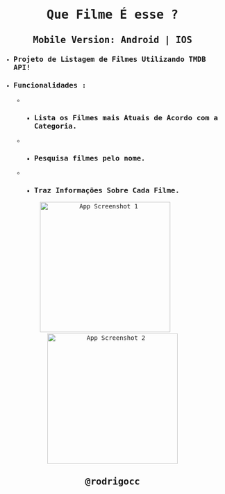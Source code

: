 <samp>

# <p align='center'>Que Filme É esse ?</p>
## <p align='center'>Mobile Version: Android | IOS</p>

- ### Projeto de Listagem de Filmes Utilizando TMDB API!

- ### Funcionalidades :
   - - ### Lista os Filmes mais Atuais de Acordo com a Categoria.
   - - ### Pesquisa filmes pelo nome.
   - - ### Traz Informações Sobre Cada Filme.

<p align="center">
   <img src="https://i.ibb.co/SXxt0QGD/Screenshot-2025-05-26-at-15-03-39.png" alt="App Screenshot 1" width="300px" />
  &nbsp;&nbsp;&nbsp;
  <img src="https://i.ibb.co/k2HqWFdV/Screenshot-2025-05-26-at-16-06-52.png" alt="App Screenshot 2" width="300px" />
</p>

## <p align='center'>@rodrigocc</p>

<p align="center">
<a href="https://github.com/rodrigocc">
  
</a>

<a href="https://www.linkedin.com/in/rodrigo-araujo-1a8509174/">
  <img align="center" alt="Rodrigo Araujo | LinkedIn" width="45px" src="assets/images/linkedi
